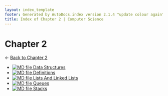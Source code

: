 ```yaml
---
layout: index_template
footer: Generated by AutoDocs.index version 2.1.4 "update colour again" ⓒ Starwort, 2020
title: Index of Chapter 2 | Computer Science
---
```


# **Chapter 2**

← [Back to Chapter 2](..)

- [![MD file](https://img.icons8.com/windows/512/03dac6/regular-document.png) Data Structures](Paper_1/section_4/chapter_2/data_structures.md)
- [![MD file](https://img.icons8.com/windows/512/03dac6/regular-document.png) Definitions](Paper_1/section_4/chapter_2/definitions.md)
- [![MD file](https://img.icons8.com/windows/512/03dac6/regular-document.png) Lists And Linked Lists](Paper_1/section_4/chapter_2/lists_and_linked_lists.md)
- [![MD file](https://img.icons8.com/windows/512/03dac6/regular-document.png) Queues](Paper_1/section_4/chapter_2/queues.md)
- [![MD file](https://img.icons8.com/windows/512/03dac6/regular-document.png) Stacks](Paper_1/section_4/chapter_2/stacks.md)
